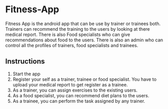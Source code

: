 # Fitness-App
Fitness App is the android app that can be use by trainer or trainees both. Trainers can recommend the training to the users by looking at there medical report. There is also Food specialists who can give recommendations about food to the users. There is also an admin who can control all the profiles of trainers, food specialists and trainees.

## Instructions
1. Start the app 
2. Register your self as a trainer, trainee or food specialist. You have to upload your medical report to get register as a trainee.
3. As a trainer, you can assign exercises to the existing users.
4. As a food specialist, you can recommend diet plans to the users.
5. As a trainee, you can perform the task assigned by any trainer.
